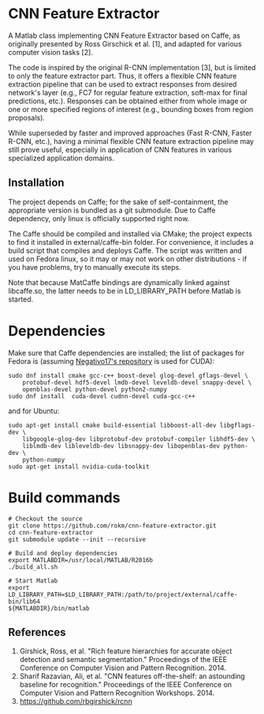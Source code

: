 # CNN Feature Extractor #

A Matlab class implementing CNN Feature Extractor based on Caffe, as
originally presented by Ross Girschick et al. [1], and adapted for
various computer vision tasks [2].

The code is inspired by the original R-CNN implementation [3], but is
limited to only the feature extractor part. Thus, it offers a flexible
CNN feature extraction pipeline that can be used to extract responses
from desired network's layer (e.g., FC7 for regular feature extraction,
soft-max for final predictions, etc.). Responses can be obtained either
from whole image or one or more specified regions of interest (e.g.,
bounding boxes from region proposals).

While superseded by faster and improved approaches (Fast R-CNN,
Faster R-CNN, etc.), having a minimal flexible CNN feature extraction
pipeline may still prove useful, especially in application of CNN
features in various specialized application domains.

## Installation ##
The project depends on Caffe; for the sake of self-containment, the
appropriate version is bundled as a git submodule. Due to Caffe
dependency, only linux is officially supported right now.

The Caffe should be compiled and installed via CMake; the project expects
to find it installed in external/caffe-bin folder. For convenience, it
includes a build script that compiles and deploys Caffe. The script was
written and used on Fedora linux, so it may or may not work on other
distributions - if you have problems, try to manually execute its steps.

Note that because MatCaffe bindings are dynamically linked against
libcaffe.so, the latter needs to be in LD_LIBRARY_PATH before Matlab
is started.

# Dependencies
Make sure that Caffe dependencies are installed; the list of packages
for Fedora is (assuming [Negativo17's repository](https://negativo17.org/multimedia) is used for CUDA):
```Shell
sudo dnf install cmake gcc-c++ boost-devel glog-devel gflags-devel \
    protobuf-devel hdf5-devel lmdb-devel leveldb-devel snappy-devel \
    openblas-devel python-devel python2-numpy
sudo dnf install  cuda-devel cudnn-devel cuda-gcc-c++
```
and for Ubuntu:
```Shell
sudo apt-get install cmake build-essential libboost-all-dev libgflags-dev \
    libgoogle-glog-dev libprotobuf-dev protobuf-compiler libhdf5-dev \
    liblmdb-dev libleveldb-dev libsnappy-dev libopenblas-dev python-dev \
    python-numpy
sudo apt-get install nvidia-cuda-toolkit
```

# Build commands
```Shell
# Checkout the source
git clone https://github.com/rokm/cnn-feature-extractor.git
cd cnn-feature-extractor
git submodule update --init --recursive

# Build and deploy dependencies
export MATLABDIR=/usr/local/MATLAB/R2016b
./build_all.sh

# Start Matlab
export LD_LIBRARY_PATH=$LD_LIBRARY_PATH:/path/to/project/external/caffe-bin/lib64
${MATLABDIR}/bin/matlab
```

## References ##
1. Girshick, Ross, et al. "Rich feature hierarchies for accurate object detection and semantic segmentation." Proceedings of the IEEE Conference on Computer Vision and Pattern Recognition. 2014.
2. Sharif Razavian, Ali, et al. "CNN features off-the-shelf: an astounding baseline for recognition." Proceedings of the IEEE Conference on Computer Vision and Pattern Recognition Workshops. 2014.
3. https://github.com/rbgirshick/rcnn
